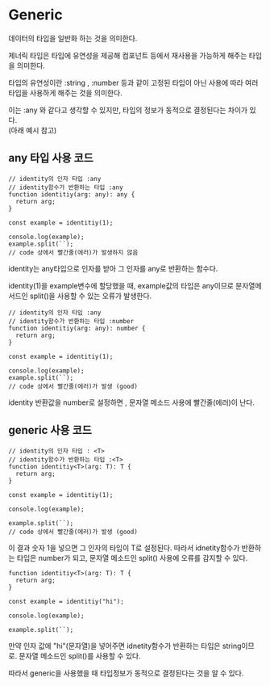 # Generic

데이터의 타입을 일반화 하는 것을 의미한다.

제너릭 타입은 타입에 유연성을 제공해 컴포넌트 등에서 재사용을 가능하게 해주는 타입을 의미한다.

타입의 유연성이란 :string , :number 등과 같이 고정된 타입이 아닌 사용에 따라 여러 타입을 사용하게 해주는 것을 의미한다.

이는 :any 와 같다고 생각할 수 있지만, 타입의 정보가 동적으로 결정된다는 차이가 있다.  
(아래 예시 참고)

## any 타입 사용 코드

```tsx
// identity의 인자 타입 :any
// identity함수가 반환하는 타입 :any
function identitiy(arg: any): any {
  return arg;
}

const example = identitiy(1);

console.log(example);
example.split(``);
// code 상에서 빨간줄(에러)가 발생하지 않음
```

identity는 any타입으로 인자를 받아 그 인자를 any로 반환하는 함수다.

identity(1)을 example변수에 할당했을 때, example값의 타입은 any이므로 문자열메서드인 split()을 사용할 수 있는 오류가 발생한다.

```tsx
// identity의 인자 타입 :any
// identity함수가 반환하는 타입 :number
function identitiy(arg: any): number {
  return arg;
}

const example = identitiy(1);

console.log(example);
example.split(``);
// code 상에서 빨간줄(에러)가 발생 (good)
```

identity 반환값을 number로 설정하면 , 문자열 메소드 사용에 빨간줄(에러)이 난다.

## generic 사용 코드

```tsx
// identity의 인자 타입 : <T>
// identity함수가 반환하는 타입 :<T>
function identitiy<T>(arg: T): T {
  return arg;
}

const example = identitiy(1);

console.log(example);

example.split(``);
// code 상에서 빨간줄(에러)가 발생 (good)
```

이 결과 숫자 1을 넣으면 그 인자의 타입이 T로 설정된다.
따라서 idnetity함수가 반환하는 타입은 number가 되고, 문자열 메소드인 split() 사용에 오류를 감지할 수 있다.

```tsx
function identitiy<T>(arg: T): T {
  return arg;
}

const example = identitiy("hi");

console.log(example);

example.split(``);
```

만약 인자 값에 "hi"(문자열)을 넣어주면
idnetity함수가 반환하는 타입은 string이므로.
문자열 메소드인 split()를 사용할 수 있다.

따라서 generic을 사용했을 때 타입정보가 동적으로 결정된다는 것을 알 수 있다.
